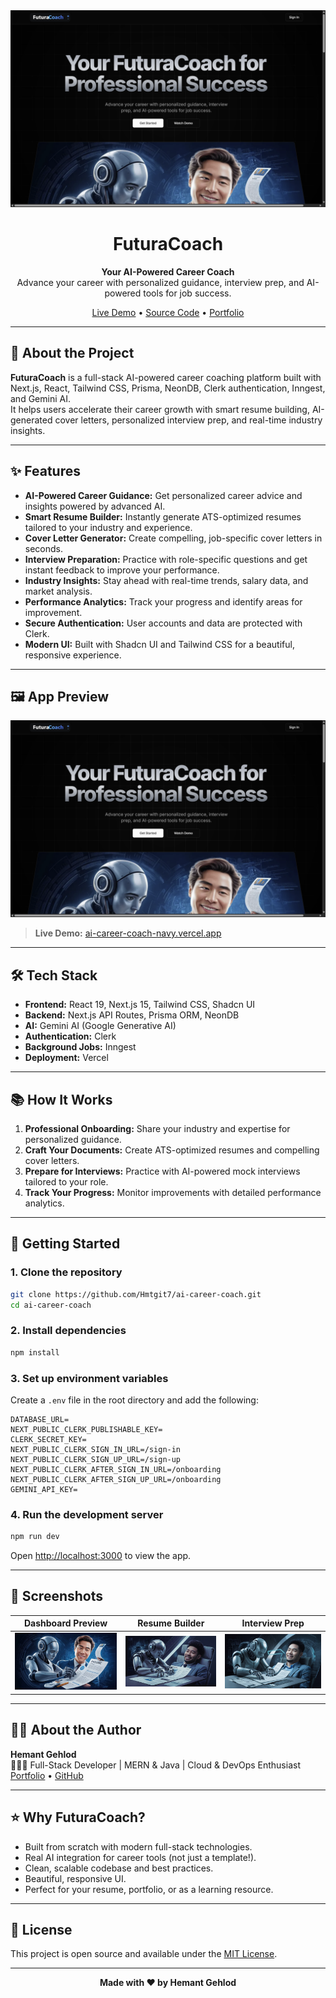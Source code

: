 <div align="center">
  <img src="public/FuturaCoach.png" alt="FuturaCoach Logo" width="700" />
  <h1>FuturaCoach</h1>
  <p>
    <b>Your AI-Powered Career Coach</b><br>
    Advance your career with personalized guidance, interview prep, and AI-powered tools for job success.
  </p>
  <a href="https://ai-career-coach-navy.vercel.app/">Live Demo</a> •
  <a href="https://github.com/Hmtgit7/ai-career-coach">Source Code</a> •
  <a href="https://hemant-gehlod.netlify.app/">Portfolio</a>
</div>

---

## 🚀 About the Project

**FuturaCoach** is a full-stack AI-powered career coaching platform built with Next.js, React, Tailwind CSS, Prisma, NeonDB, Clerk authentication, Inngest, and Gemini AI.  
It helps users accelerate their career growth with smart resume building, AI-generated cover letters, personalized interview prep, and real-time industry insights.

---

## ✨ Features

- **AI-Powered Career Guidance:** Get personalized career advice and insights powered by advanced AI.
- **Smart Resume Builder:** Instantly generate ATS-optimized resumes tailored to your industry and experience.
- **Cover Letter Generator:** Create compelling, job-specific cover letters in seconds.
- **Interview Preparation:** Practice with role-specific questions and get instant feedback to improve your performance.
- **Industry Insights:** Stay ahead with real-time trends, salary data, and market analysis.
- **Performance Analytics:** Track your progress and identify areas for improvement.
- **Secure Authentication:** User accounts and data are protected with Clerk.
- **Modern UI:** Built with Shadcn UI and Tailwind CSS for a beautiful, responsive experience.

---

## 🖼️ App Preview

![FuturaCoach Preview](public/FuturaCoach.png)

> **Live Demo:** [ai-career-coach-navy.vercel.app](https://ai-career-coach-navy.vercel.app/)

---

## 🛠️ Tech Stack

- **Frontend:** React 19, Next.js 15, Tailwind CSS, Shadcn UI
- **Backend:** Next.js API Routes, Prisma ORM, NeonDB
- **AI:** Gemini AI (Google Generative AI)
- **Authentication:** Clerk
- **Background Jobs:** Inngest
- **Deployment:** Vercel

---

## 📚 How It Works

1. **Professional Onboarding:** Share your industry and expertise for personalized guidance.
2. **Craft Your Documents:** Create ATS-optimized resumes and compelling cover letters.
3. **Prepare for Interviews:** Practice with AI-powered mock interviews tailored to your role.
4. **Track Your Progress:** Monitor improvements with detailed performance analytics.

---

## 📝 Getting Started

### 1. Clone the repository

```bash
git clone https://github.com/Hmtgit7/ai-career-coach.git
cd ai-career-coach
```

### 2. Install dependencies

```bash
npm install
```

### 3. Set up environment variables

Create a `.env` file in the root directory and add the following:

```env
DATABASE_URL=
NEXT_PUBLIC_CLERK_PUBLISHABLE_KEY=
CLERK_SECRET_KEY=
NEXT_PUBLIC_CLERK_SIGN_IN_URL=/sign-in
NEXT_PUBLIC_CLERK_SIGN_UP_URL=/sign-up
NEXT_PUBLIC_CLERK_AFTER_SIGN_IN_URL=/onboarding
NEXT_PUBLIC_CLERK_AFTER_SIGN_UP_URL=/onboarding
GEMINI_API_KEY=
```

### 4. Run the development server

```bash
npm run dev
```

Open [http://localhost:3000](http://localhost:3000) to view the app.

---

## 📸 Screenshots

| Dashboard Preview | Resume Builder | Interview Prep |
|-------------------|---------------|---------------|
| ![Dashboard](public/banner.jpeg) | ![Resume](public/banner2.jpeg) | ![Interview](public/banner3.jpeg) |

---

## 🙋‍♂️ About the Author

**Hemant Gehlod**  
🧑🏼‍💻 Full-Stack Developer | MERN & Java | Cloud & DevOps Enthusiast  
[Portfolio](https://hemant-gehlod.netlify.app/) • [GitHub](https://github.com/Hmtgit7)

---

## ⭐️ Why FuturaCoach?

- Built from scratch with modern full-stack technologies.
- Real AI integration for career tools (not just a template!).
- Clean, scalable codebase and best practices.
- Beautiful, responsive UI.
- Perfect for your resume, portfolio, or as a learning resource.

---

## 📄 License

This project is open source and available under the [MIT License](LICENSE).

---

<div align="center">
  <b>Made with ❤️ by Hemant Gehlod</b>
</div>
